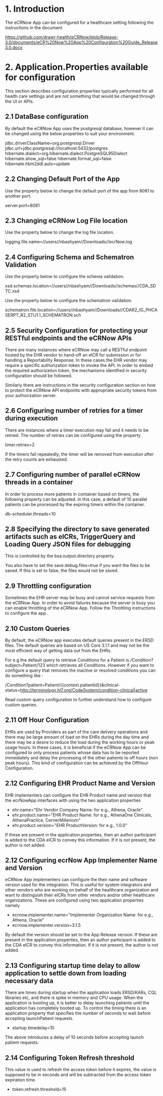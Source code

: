 # 1. Introduction #

The eCRNow App can be configured for a healthcare setting following the instructions in the document 

https://github.com/drajer-health/eCRNow/blob/Release-3.0/documents/eCR%20Now%20App%20Configuration%20Guide_Release3.0.docx

# 2. Application.Properties available for configuration #

This section describes configuration properties typically performed for all health care settings and are not something that would be changed 
through the UI or APIs.

## 2.1 DataBase configuration ##

By default the eCRNow App uses the postgresql database, however it can be changed using the below properties to suit your environment.

jdbc.driverClassName=org.postgresql.Driver
jdbc.url=jdbc:postgresql://localhost:5432/postgres
hibernate.dialect=org.hibernate.dialect.PostgreSQL95Dialect
hibernate.show_sql=false
hibernate.format_sql=false
hibernate.hbm2ddl.auto=update

## 2.2 Changing Default Port of the App ##

Use the property below to change the default port of the app from 8081 to another port.

server.port=8081

## 2.3 Changing eCRNow Log File location ##

Use the property below to change the log file location.

logging.file.name=//users//nbashyam//Downloads//ecrNow.log

## 2.4 Configuring Schema and Schematron Validation ##

Use the property below to configure the schema validation.

xsd.schemas.location=//users//nbashyam//Downloads//schemas//CDA_SDTC.xsd

Use the property below to configure the schematron validation.

schematron.file.location=//users//nbashyam//Downloads//CDAR2_IG_PHCASERPT_R2_STU1.1_SCHEMATRON.sch

## 2.5 Security Configuration for protecting your RESTful endpoints and the eCRNow APIs ##

There are many instances where eCRNow may call a RESTful endpoint hosted by the EHR vendor to hand-off an eICR for submission 
or for handling a Reportability Response. In these cases the EHR vendor may require a specific authorization token to invoke the API.
In order to embed the required authorization token, the mechanisms identified in security configuration should be followed.

Similarly there are instructions in the security configuration section on how to protect the eCRNow API endpoints with appropriate security tokens from your authorization server.

## 2.6 Configuring number of retries for a timer during execution ##

There are instances where a timer execution may fail and it needs to be retried.
The number of retries can be configured using the property 

timer.retries=2

If the timers fail repeatedly, the timer will be removed from execution after the retry counts are exhausted.

## 2.7 Configuring number of parallel eCRNow threads in a container ##

In order to process more patients in container based on timers, the following property can be adjusted. 
In this case, a default of 10 parallel patients can be processed by the expiring timers within the container.
 
db-scheduler.threads=10

## 2.8 Specifying the directory to save generated artifacts such as eICRs, TriggerQuery and Loading Query JSON files for debugging ##

This is controlled by the bsa.output.directory property.

You also have to set the save.debug.files=true if you want the files to be saved. If this is set to false, the files would not be saved.

## 2.9 Throttling configuration ## 

Sometimes the EHR server may be busy and cannot service requests from the eCRNow App. In order to avoid failures because the server is busy you can enable throttling of the eCRNow App.
Follow the Throttling instructions to configure the app.

## 2.10 Custom Queries ## 

By default, the eCRNow app executes default queries present in the ERSD files. The default queries are based on 
US Core 3.1.1 and may not be the most efficient way of getting data out from the EHRs. 

For e.g the default query to retrieve Conditions for a Patient is /Condition?subject=Patient/123 which retrieves all Conditions.
However if you want to configure a query that removes the inactive or resolved conditions you can do something like :

/Condition?patient=Patient/{{context.patientId}}&clinical-status=http://terminology.hl7.org/CodeSystem/condition-clinical|active

Read custom query configuration to further understand how to configure custom queries.

## 2.11 Off Hour Configuration ##

EHRs are used by Providers as part of the care delivery operations and there may be large amount of load on the EHRs during the day time and there may be a desire
to reduce the load during the working hours or peak usage hours. 
In these cases, it is beneficial if the eCRNow App can be configured to only process patients whose data has to be reported immediately and delay the processing of the other patients to 
off hours (non peak hours). This kind of configuration can be achieved by the OffHour Configuration.

## 2.12 Configuring EHR Product Name and Version

EHR implementers can configure the EHR Product name and version that the ecrNowApp interfaces with using the two application properties

* ehr.name="Ehr Vendor Company Name: for e.g., Athena, Oracle".
* ehr.product.name="EHR Product Name: for e.g., AthenaOne Clinicals, AthenaPractice, CernerMillenium"
* ehr.product.version="EHR ProductVersion: for e.g., 1.0.0"

If these are present in the application.properties, then an author participant is added to the CDA eICR to convey this information.
If it is not present, the author is not added. 

## 2.12 Configuring ecrNow App Implementer Name and Version

eCRNow App implementers can configure the their name and software version used for the integration. This is useful
for system integrators and other vendors who are working on behalf of the healthcare organization and want to distinguish their eICRs 
from other vendors and/or other healthcare organizations.
These are configured using two application properties namely 

* ecrnow.implementer.name="Implementer Organization Name: for e.g., Athena, Oracle" 
* ecrnow.implementer.version=3.1.5

By default the version should be set to the App Release version.
If these are present in the application.properties, then an author participant is added to the CDA eICR to convey this information.
If it is not present, the author is not added. 

## 2.13 Configuring startup time delay to allow application to settle down from loading necessary data 

There are times during startup when the application loads ERSD/KARs, CQL libraries etc, and there is spike in memory and CPU usage.
When the application is booting up, it is better to delay launching patients until the application has completely booted up.
To control the timing there is an application property that specifies the number of seconds to wait before accepting launchPatient requests.

* startup.timedelay=10 

The above introduces a delay of 10 seconds before accepting launch patient requests.  

## 2.14 Configuring Token Refresh threshold

This value is used to refresh the access token before it expires, the value is supposed to be in seconds and will be subtracted from the access token expiration time. 
* token.refresh.threshold=15
